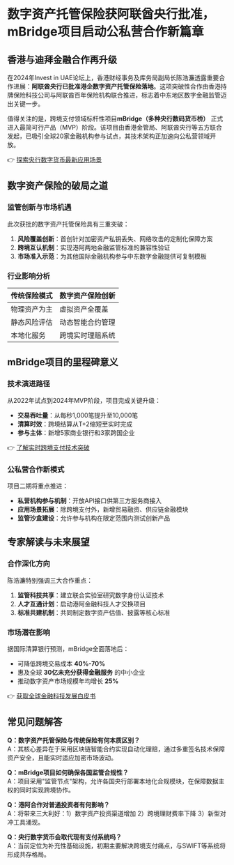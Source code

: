 # 数字资产托管保险获阿联酋央行批准，mBridge项目启动公私营合作新篇章

## 香港与迪拜金融合作再升级

在2024年Invest in UAE论坛上，香港财经事务及库务局副局长陈浩濂透露重要合作进展：**阿联酋央行已批准港企数字资产托管保险落地**。这项突破性合作由香港持牌保险科技公司与阿联酋百年保险机构联合推进，标志着中东地区数字金融监管迈出关键一步。

值得关注的是，跨境支付领域标杆性项目**mBridge（多种央行数码货币桥）** 正式进入最简可行产品（MVP）阶段。该项目由香港金管局、阿联酋央行等五方联合发起，已吸引全球20家金融机构参与试点，其技术架构正加速向公私营领域开放。

👉 [探索央行数字货币最新应用场景](https://bit.ly/okx_welcome)

## 数字资产保险的破局之道

### 监管创新与市场机遇
此次获批的数字资产托管保险具有三重突破：
1. **风险覆盖创新**：首创针对加密资产私钥丢失、网络攻击的定制化保障方案
2. **跨境互认机制**：实现港阿两地金融监管标准的兼容性验证
3. **市场准入示范**：为其他国际金融机构参与中东数字金融提供可复制模板

### 行业影响分析
| 传统保险模式 | 数字资产保险创新 |
|--------------|------------------|
| 物理资产为主 | 虚拟资产全覆盖 |
| 静态风险评估 | 动态智能合约管理 |
| 本地化服务 | 跨境实时理赔系统 |

## mBridge项目的里程碑意义

### 技术演进路径
从2022年试点到2024年MVP阶段，项目完成关键升级：
- **交易吞吐量**：从每秒1,000笔提升至10,000笔
- **清算时效**：跨境结算从T+2缩短至实时完成
- **参与主体**：新增5家商业银行和3家跨国企业

👉 [了解实时跨境支付技术突破](https://bit.ly/okx_welcome)

### 公私营合作新模式
项目二期将重点推进：
- **私营机构参与机制**：开放API接口供第三方服务商接入
- **应用场景拓展**：除跨境支付外，新增贸易融资、供应链金融模块
- **监管沙盒建设**：允许参与机构在限定范围内测试创新产品

## 专家解读与未来展望

### 合作深化方向
陈浩濂特别强调三大合作重点：
1. **监管科技共享**：建立联合实验室研究数字身份认证技术
2. **人才互通计划**：启动港阿金融科技人才交换项目
3. **标准共建机制**：共同制定数字资产估值、披露等核心标准

### 市场潜在影响
据国际清算银行预测，mBridge全面落地后：
- 可降低跨境交易成本 **40%-70%**
- 惠及全球 **30亿未充分获得金融服务** 的中小企业
- 推动数字资产市场规模年均增长 **25%**

👉 [获取全球金融科技发展白皮书](https://bit.ly/okx_welcome)

## 常见问题解答

**Q：数字资产托管保险与传统保险有何本质区别？**  
A：其核心差异在于采用区块链智能合约实现自动化理赔，通过多重签名技术保障资产安全，且能实时适应加密市场波动。

**Q：mBridge项目如何确保各国监管合规性？**  
A：项目采用"监管节点"架构，允许各国央行部署本地化合规模块，在保障数据主权的同时实现跨境协作。

**Q：港阿合作对普通投资者有何影响？**  
A：将带来三大利好：1）数字资产投资渠道增加 2）跨境理财费率下降 3）新型对冲工具涌现。

**Q：央行数字货币会取代现有支付系统吗？**  
A：当前定位为补充性基础设施，初期主要解决跨境支付痛点，与SWIFT等系统将形成共存格局。